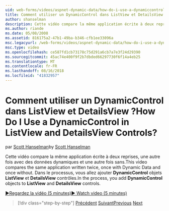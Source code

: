```yaml
---
uid: web-forms/videos/aspnet-dynamic-data/how-do-i-use-a-dynamiccontrol-in-listview-and-detailsview-controls
title: Comment utiliser un DynamicControl dans ListView et DetailsView ? | Microsoft Docs
author: shanselman
description: Cette vidéo compare la même application écrite à deux reprises, une autre fois avec des données dynamiques et une autre fois sans. Dans le processus, vous allez ajouter les objets DynamicControl ListView un...
ms.author: riande
ms.date: 05/08/2008
ms.assetid: 816175a2-47b1-49ba-b346-cfb1ee33096a
msc.legacyurl: /web-forms/videos/aspnet-dynamic-data/how-do-i-use-a-dynamiccontrol-in-listview-and-detailsview-controls
msc.type: video
ms.openlocfilehash: ce587fd1cb73178c75d291a6cb7a7e3f24d29390
ms.sourcegitcommit: 45ac74e400f9f2b7dbded66297730f6f14a4eb25
ms.translationtype: MT
ms.contentlocale: fr-FR
ms.lasthandoff: 08/16/2018
ms.locfileid: "41832957"
---
```

<a name="how-do-i-use-a-dynamiccontrol-in-listview-and-detailsview-controls"></a><span data-ttu-id="eadf9-105">Comment utiliser un DynamicControl dans ListView et DetailsView ?</span><span class="sxs-lookup"><span data-stu-id="eadf9-105">How Do I Use a DynamicControl in ListView and DetailsView Controls?</span></span>
====================
<span data-ttu-id="eadf9-106">par [Scott Hanselman](https://github.com/shanselman)</span><span class="sxs-lookup"><span data-stu-id="eadf9-106">by [Scott Hanselman](https://github.com/shanselman)</span></span>

<span data-ttu-id="eadf9-107">Cette vidéo compare la même application écrite à deux reprises, une autre fois avec des données dynamiques et une autre fois sans.</span><span class="sxs-lookup"><span data-stu-id="eadf9-107">This video compares the same application written twice, once with Dynamic Data and once without.</span></span> <span data-ttu-id="eadf9-108">Dans le processus, vous allez ajouter **DynamicControl** objets **ListView** et **DetailsView** contrôles.</span><span class="sxs-lookup"><span data-stu-id="eadf9-108">In the process, you add **DynamicControl** objects to **ListView** and **DetailsView** controls.</span></span>

[<span data-ttu-id="eadf9-109">&#9654;Regardez la vidéo (5 minutes)</span><span class="sxs-lookup"><span data-stu-id="eadf9-109">&#9654; Watch video (5 minutes)</span></span>](https://channel9.msdn.com/Blogs/ASP-NET-Site-Videos/how-do-i-use-a-dynamiccontrol-in-listview-and-detailsview-controls)

> [!div class="step-by-step"]
> <span data-ttu-id="eadf9-110">[Précédent](how-do-i-display-unknown-datatypes.md)
> [Suivant](getting-started-with-dynamic-data.md)</span><span class="sxs-lookup"><span data-stu-id="eadf9-110">[Previous](how-do-i-display-unknown-datatypes.md)
[Next](getting-started-with-dynamic-data.md)</span></span>
